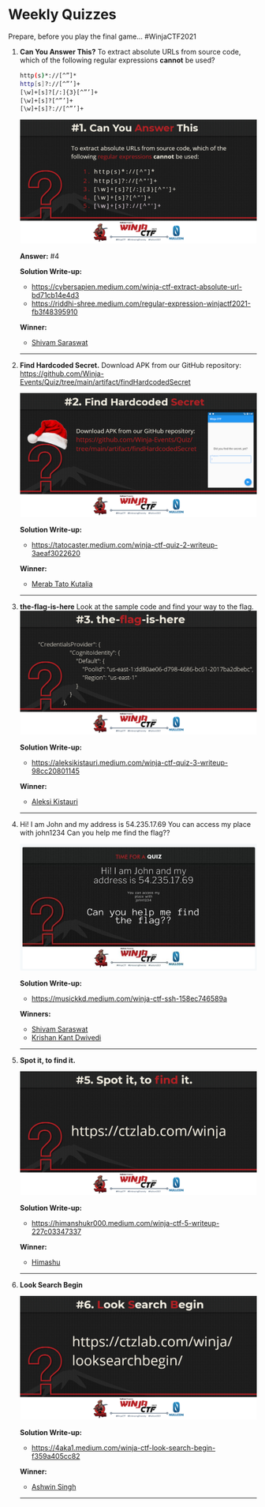 # Weekly Quizzes
Prepare, before you play the final game... #WinjaCTF2021

1. **Can You Answer This?**
   To extract absolute URLs from source code, which of the following regular expressions **cannot** be used?

    ```bash
    http(s)*://[^”]*
    http[s]?://[^”’]+
    [\w]+[s]?[/:]{3}[^”’]+
    [\w]+[s]?[^”’]+
    [\w]+[s]?://[^”’]+
    ```

    ![Quiz1](image/Quiz1.png)

    **Answer:** #4 <br/>

    **Solution Write-up:** 
    * https://cybersapien.medium.com/winja-ctf-extract-absolute-url-bd71cb14e4d3
    * https://riddhi-shree.medium.com/regular-expression-winjactf2021-fb3f48395910
  
    **Winner:** 
    * [Shivam Saraswat](https://twitter.com/thecybersapien) 

    ---

2. **Find Hardcoded Secret.**
   Download APK from our GitHub repository: https://github.com/Winja-Events/Quiz/tree/main/artifact/findHardcodedSecret

    ![Quiz2](image/Quiz2.png)
  
    **Solution Write-up:** 
    * https://tatocaster.medium.com/winja-ctf-quiz-2-writeup-3aeaf3022620

    **Winner:** 
    * [Merab Tato Kutalia](https://twitter.com/TatoKutalia) 

    ---

3. **the-flag-is-here**
    Look at the sample code and find your way to the flag.
    ![Quiz3](image/Quiz3.png)

    **Solution Write-up:** 
    * https://aleksikistauri.medium.com/winja-ctf-quiz-3-writeup-98cc20801145

    **Winner:** 
    * [Aleksi Kistauri](https://twitter.com/ls4cfk)


    ---

4. Hi! I am John and my address is 54.235.17.69
   You can access my place with john1234
   Can you help me find the flag??

   ![Quiz4](image/Quiz4.png)
    
    **Solution Write-up:** 
    * https://musickkd.medium.com/winja-ctf-ssh-158ec746589a

    **Winners:** 
    * [Shivam Saraswat](https://twitter.com/thecybersapien)
    * [Krishan Kant Dwivedi](https://twitter.com/XENONX_77)

    ---

5. **Spot it, to find it.**

    ![Quiz5](image/Quiz5.png)

    **Solution Write-up:** 
    * https://himanshukr000.medium.com/winja-ctf-5-writeup-227c03347337
    
    **Winner:** 
    * [Himashu](https://twitter.com/HimanshuKr000) 
    
    ---

6. **Look Search Begin**

    ![Quiz6](image/Quiz6.png)

    **Solution Write-up:**
    * https://4aka1.medium.com/winja-ctf-look-search-begin-f359a405cc82
    
    **Winner:**
    * [Ashwin Singh](https://twitter.com/_H4cKAI_)

    ---